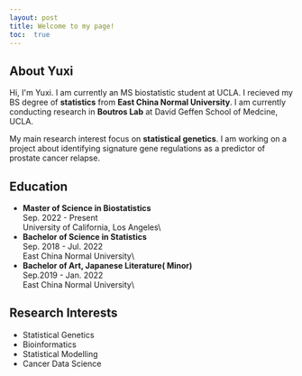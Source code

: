 ```yaml
---
layout: post
title: Welcome to my page!
toc:  true
---
```


## About Yuxi
Hi, I'm Yuxi. I am currently an MS biostatistic student at UCLA. I recieved my BS degree of **statistics** from **East China Normal University**. I am currently conducting research in **Boutros Lab** at David Geffen School of Medcine, UCLA.

My main research interest focus on **statistical genetics**. I am working on a project about identifying signature gene regulations as a predictor of prostate cancer relapse. 
 
## Education
 - **Master of Science in Biostatistics**\
 Sep. 2022 - Present\
 University of California, Los Angeles\
 - **Bachelor of Science in Statistics**\
 Sep. 2018 - Jul. 2022\
 East China Normal University\
 - **Bachelor of Art, Japanese Literature( Minor)**\
 Sep.2019 - Jan. 2022\
 East China Normal University\
 
## Research Interests
 - Statistical Genetics
 - Bioinformatics
 - Statistical Modelling
 - Cancer Data Science
